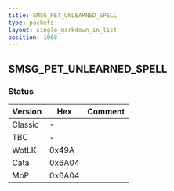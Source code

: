 ```yaml
---
title: SMSG_PET_UNLEARNED_SPELL
type: packets
layout: single_markdown_in_list
position: 1068
---
```


## SMSG_PET_UNLEARNED_SPELL

### Status

Version    | Hex        | Comment
---------- | ---------- | ---------- 
Classic    | -          | 
TBC        | -          | 
WotLK      | 0x49A      | 
Cata       | 0x6A04     | 
MoP        | 0x6A04     | 